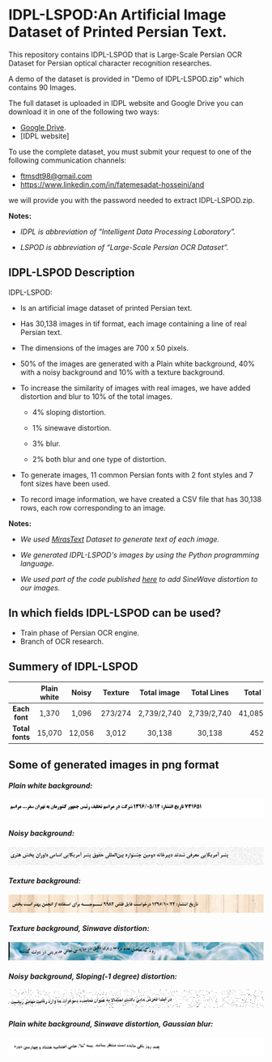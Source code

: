 # IDPL-LSPOD:An Artificial Image Dataset of Printed Persian Text.
This repository contains IDPL-LSPOD that is Large-Scale Persian OCR Dataset for Persian optical character recognition researches.

A demo of the dataset is provided in "Demo of IDPL-LSPOD.zip" which contains 90 Images.

The full dataset is uploaded in IDPL website and Google Drive you can download it in one of the following two ways:

 + [Google Drive](https://drive.google.com/drive/folders/1Nhvs5WFQH-EAVK0zk8YyyJnSMdvYJJhw?usp=sharing).
 + [IDPL website]
 
To use the complete dataset, you must submit your request to one of the following communication channels:
 + ftmsdt98@gmail.com
 + https://www.linkedin.com/in/fatemesadat-hosseini/and 

we will provide you with the password needed to extract IDPL-LSPOD.zip.

**Notes:**
 + *IDPL is abbreviation of “Intelligent Data Processing Laboratory”.*

 + *LSPOD is abbreviation of “Large-Scale Persian OCR Dataset”.*

## IDPL-LSPOD Description
IDPL-LSPOD:
+ Is an artificial image dataset of printed Persian text.

+ Has 30,138 images in tif format, each image containing a line of real Persian text.

+ The dimensions of the images are 700 x 50 pixels.

+ 50% of the images are generated with a Plain white background, 40% with a noisy background and 10% with a texture background.
 
+ To increase the similarity of images with real images, we have added distortion and blur to 10% of the total images.
  + 4% sloping distortion.
  
  + 1% sinewave distortion.
 
  + 3% blur.
  
  + 2% both blur and one type of distortion.
  
+ To generate images, 11 common Persian fonts with 2 font styles and 7 font sizes have been used.

+ To record image information, we have created a CSV file that has 30,138 rows, each row corresponding to an image.
 
**Notes:**

 + *We used [MirasText](https://github.com/miras-tech/MirasText/tree/master/MirasText) Dataset to generate text of each image.*

 + *We generated IDPL-LSPOD's images by using the Python programming language.*

 + *We used part of the code published [here](https://github.com/Belval/TextRecognitionDataGenerator) to add SineWave distortion to our images.*

## In which fields IDPL-LSPOD can be used?
 + Train phase of Persian OCR engine.
 + Branch of OCR research.

## Summery of IDPL-LSPOD
| | **Plain white** | **Noisy** | **Texture** | **Total image**| **Total Lines** | **Total Words** |
:-:|:-:|:-:|:-:|:-:|:-:|:-:
| **Each font** | 1,370 | 1,096 | 273/274 | 2,739/2,740 | 2,739/2,740 | 41,085/41,100 |
| **Total fonts** | 15,070 | 12,056 | 3,012 | 30,138 | 30,138 | 452,070 |

## Some of generated images in png format
#### *Plain white background:*
![](images/16475.png)
#### *Noisy background:*
![](images/08252.png)
#### *Texture background:*
![](images/08230.png)
#### *Texture background, Sinwave distortion:*
![](images/05044.png)
#### *Noisy background, Sloping(-1 degree) distortion:*
![](images/21991.png)
#### *Plain white background, Sinwave distortion, Gaussian blur:*
![](images/14770.png)
